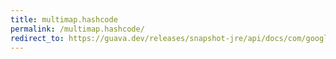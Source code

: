 ```yaml
---
title: multimap.hashcode
permalink: /multimap.hashcode/
redirect_to: https://guava.dev/releases/snapshot-jre/api/docs/com/google/common/collect/Multimap.html#hashCode--
---
```

